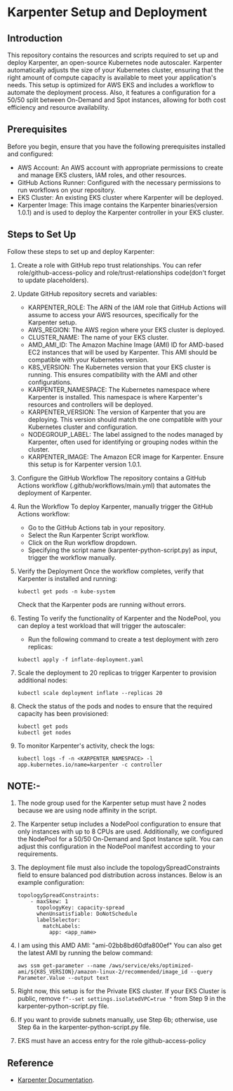 # Karpenter Setup and Deployment

## Introduction

This repository contains the resources and scripts required to set up and deploy Karpenter, an open-source Kubernetes node autoscaler. Karpenter automatically adjusts the size of your Kubernetes cluster, ensuring that the right amount of compute capacity is available to meet your application's needs. This setup is optimized for AWS EKS and includes a workflow to automate the deployment process. Also, it features a configuration for a 50/50 split between On-Demand and Spot instances, allowing for both cost efficiency and resource availability.

## Prerequisites

Before you begin, ensure that you have the following prerequisites installed and configured:

- AWS Account: An AWS account with appropriate permissions to create and manage
  EKS clusters, IAM roles, and other resources.
- GitHub Actions Runner: Configured with the necessary permissions to run workflows on your repository.
- EKS Cluster: An existing EKS cluster where Karpenter will be deployed.
- Karpenter Image: This image contains the Karpenter binaries(version 1.0.1) and is used to deploy the Karpenter controller in your EKS cluster.

## Steps to Set Up

Follow these steps to set up and deploy Karpenter:

1. Create a role with GitHub repo trust relationships. You can refer role/github-access-policy and role/trust-relationships code(don't forget to update placeholders).

2. Update GitHub repository secrets and variables:

   - KARPENTER_ROLE: The ARN of the IAM role that GitHub Actions will assume to access your AWS resources, specifically for the Karpenter setup.
   - AWS_REGION: The AWS region where your EKS cluster is deployed.
   - CLUSTER_NAME: The name of your EKS cluster.
   - AMD_AMI_ID: The Amazon Machine Image (AMI) ID for AMD-based EC2 instances that will be used by Karpenter. This AMI should be compatible with your Kubernetes version.
   - K8S_VERSION: The Kubernetes version that your EKS cluster is running. This ensures compatibility with the AMI and other configurations.
   - KARPENTER_NAMESPACE: The Kubernetes namespace where Karpenter is installed. This namespace is where Karpenter's resources and controllers will be deployed.
   - KARPENTER_VERSION: The version of Karpenter that you are deploying. This version should match the one compatible with your Kubernetes cluster and configuration.
   - NODEGROUP_LABEL: The label assigned to the nodes managed by Karpenter, often used for identifying or grouping nodes within the cluster.
   - KARPENTER_IMAGE: The Amazon ECR image for Karpenter. Ensure this setup is for Karpenter version 1.0.1.

3. Configure the GitHub Workflow
   The repository contains a GitHub Actions workflow (.github/workflows/main.yml) that automates the deployment of Karpenter.

4. Run the Workflow
   To deploy Karpenter, manually trigger the GitHub Actions workflow:

   - Go to the GitHub Actions tab in your repository.
   - Select the Run Karpenter Script workflow.
   - Click on the Run workflow dropdown.
   - Specifying the script name (karpenter-python-script.py) as input, trigger the workflow manually.

5. Verify the Deployment
   Once the workflow completes, verify that Karpenter is installed and running:

   ```
   kubectl get pods -n kube-system
   ```

   Check that the Karpenter pods are running without errors.

6. Testing
   To verify the functionality of Karpenter and the NodePool, you can deploy a test workload that will trigger the autoscaler:

   - Run the following command to create a test deployment with zero replicas:

   ```
   kubectl apply -f inflate-deployment.yaml
   ```

7. Scale the deployment to 20 replicas to trigger Karpenter to provision additional nodes:

   ```
   kubectl scale deployment inflate --replicas 20
   ```

8. Check the status of the pods and nodes to ensure that the required capacity has been provisioned:

   ```
   kubectl get pods
   kubectl get nodes
   ```

9. To monitor Karpenter's activity, check the logs:

   ```
   kubectl logs -f -n <KARPENTER_NAMESPACE> -l app.kubernetes.io/name=karpenter -c controller
   ```

## NOTE:-

1. The node group used for the Karpenter setup must have 2 nodes because we are using node affinity in the script.

2. The Karpenter setup includes a NodePool configuration to ensure that only instances with up to 8 CPUs are used. Additionally, we configured the NodePool for a 50/50 On-Demand and Spot Instance split. You can adjust this configuration in the NodePool manifest according to your requirements.

3. The deployment file must also include the topologySpreadConstraints field to ensure balanced pod distribution across instances. Below is an example configuration:

   ```
   topologySpreadConstraints:
       - maxSkew: 1
         topologyKey: capacity-spread
         whenUnsatisfiable: DoNotSchedule
         labelSelector:
           matchLabels:
             app: <app_name>
   ```

4. I am using this AMD AMI: "ami-02bb8bd60dfa800ef" You can also get the latest AMI by running the below command:

   ```
   aws ssm get-parameter --name /aws/service/eks/optimized-ami/${K8S_VERSION}/amazon-linux-2/recommended/image_id --query Parameter.Value --output text
   ```

5. Right now, this setup is for the Private EKS cluster. If your EKS Cluster is public, remove `f"--set settings.isolatedVPC=true "` from Step 9 in the karpenter-python-script.py file.

6. If you want to provide subnets manually, use Step 6b; otherwise, use Step 6a in the karpenter-python-script.py file.

7. EKS must have an access entry for the role github-access-policy

## Reference

- [Karpenter Documentation](https://karpenter.sh/docs/getting-started/migrating-from-cas/).

